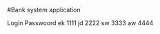 #Bank system application

Login    Passwoord
ek       1111
jd       2222
sw       3333
aw       4444